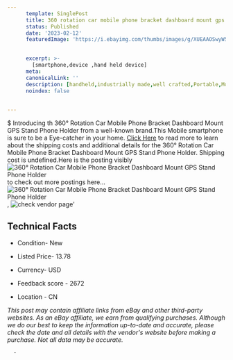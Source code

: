 ```yaml
---
      template: SinglePost
      title: 360 rotation car mobile phone bracket dashboard mount gps stand phone holder
      status: Published
      date: '2023-02-12'
      featuredImage: 'https://i.ebayimg.com/thumbs/images/g/XUEAAOSwyW5g2UGK/s-l225.jpg'
       

      excerpt: >-
        [smartphone,device ,hand held device]
      meta:
      canonicalLink: ''
      description: [handheld,industrially made,well crafted,Portable,Mobile,Compact,Convenient,Lightweight,Maneuverable,Man-portable,Miniature,Carriable,Hand-held,Light,Holdable,Transportable,Mobile device,Pocket-sized,On-the-go,Wireless,Cordless,Compact size,Convenient size, smartphone,device ,hand held device]
      noindex: false
      

---
```

$
      Introducing th 360° Rotation Car Mobile Phone Bracket Dashboard Mount GPS Stand Phone Holder from a well-known brand.This Mobile smartphone is sure to be a Eye-catcher in your home. [Click Here](https://www.ebay.com/itm/402953199080?fits=Make%3AMercury&hash=item5dd1e1dde8%3Ag%3AXUEAAOSwyW5g2UGK&mkevt=1&mkcid=1&mkrid=711-53200-19255-0&campid=%253CePNCampaignId%253E&customid=%253CreferenceId%253E&toolid=10049) to read more to learn about the shipping costs and additional details for the 360° Rotation Car Mobile Phone Bracket Dashboard Mount GPS Stand Phone Holder. Shipping cost is undefined.Here is the posting visibly ![360° Rotation Car Mobile Phone Bracket Dashboard Mount GPS Stand Phone Holder](https://i.ebayimg.com/thumbs/images/g/XUEAAOSwyW5g2UGK/s-l225.jpg) to check out more postings here... ![360° Rotation Car Mobile Phone Bracket Dashboard Mount GPS Stand Phone Holder](https://i.ebayimg.com/images/g/XUEAAOSwyW5g2UGK/s-l960.jpg), ![check vendor page](https://origin-galleryplus.ebayimg.com/ws/web/402953199080_2_0_1/225x225.jpg,https://origin-galleryplus.ebayimg.com/ws/web/402953199080_3_0_1/225x225.jpg,https://origin-galleryplus.ebayimg.com/ws/web/402953199080_4_0_1/225x225.jpg,https://origin-galleryplus.ebayimg.com/ws/web/402953199080_5_0_1/225x225.jpg,https://origin-galleryplus.ebayimg.com/ws/web/402953199080_6_0_1/225x225.jpg,https://origin-galleryplus.ebayimg.com/ws/web/402953199080_7_0_1/225x225.jpg,https://origin-galleryplus.ebayimg.com/ws/web/402953199080_8_0_1/225x225.jpg,https://origin-galleryplus.ebayimg.com/ws/web/402953199080_9_0_1/225x225.jpg,https://origin-galleryplus.ebayimg.com/ws/web/402953199080_10_0_1/225x225.jpg,https://origin-galleryplus.ebayimg.com/ws/web/402953199080_11_0_1/225x225.jpg,https://origin-galleryplus.ebayimg.com/ws/web/402953199080_12_0_1/225x225.jpg)'

      

 ## Technical Facts 



     
      

 - Condition- New 


      

 - Listed Price- 13.78 


      

 - Currency- USD 


      

 - Feedback score - 2672 


      

 - Location - CN 


      
      

 *_This post may contain affiliate links from eBay and other third-party websites. As an eBay affiliate, we earn from qualifying purchases. Although we do our best to keep the information up-to-date and accurate, please check the date and all details with the vendor's website before making a purchase. Not all data may be accurate._*




      -
